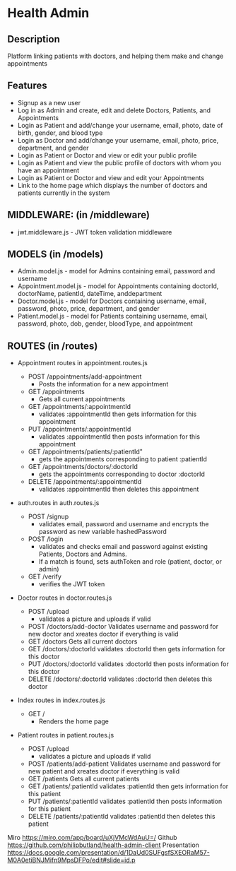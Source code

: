 
# Health Admin

## Description

​Platform linking patients with doctors, and helping them make and change appointments

## Features

* Signup as a new user
* Log in as Admin and create, edit and delete Doctors, Patients, and Appointments
* Login as Patient and add/change your username, email, photo, date of birth, gender, and blood type
* Login as Doctor and add/change your username, email, photo, price, department, and gender
* Login as Patient or Doctor and view or edit your public profile
* Login as Patient and view the public profile of doctors with whom you have an appointment
* Login as Patient or Doctor and view and edit your Appointments
* Link to the home page which displays the number of doctors and patients currently in the system

## MIDDLEWARE: (in /middleware)

* jwt.middleware.js - JWT token validation middleware

## MODELS (in /models)

* Admin.model.js - model for Admins containing email, password and username
* Appointment.model.js - model for Appointments containing doctorId, doctorName, patientId, dateTime, anddepartment
* Doctor.model.js - model for Doctors containing username, email, password, photo, price, department, and gender
* Patient.model.js - model for Patients containing username, email, password, photo, dob, gender, bloodType, and appointment

## ROUTES (in /routes)

* Appointment routes in appointment.routes.js
    * POST /appointments/add-appointment
        * Posts the information for a new appointment
    * GET /appointments
        * Gets all current appointments
    * GET /appointments/:appointmentId
        * validates :appointmentId then gets information for this appointment
    * PUT /appointments/:appointmentId
        * validates :appointmentId then posts information for this appointment
    * GET /appointments/patients/:patientId"
        * gets the appointments corresponding to patient :patientId
    * GET /appointments/doctors/:doctorId
        * gets the appointments corresponding to doctor :doctorId
    * DELETE /appointments/:appointmentId
        * validates :appointmentId then deletes this appointment

* auth.routes in auth.routes.js

    * POST /signup
        * validates email, password and username and encrypts the password as new variable hashedPassword
    * POST /login
        * validates and checks email and password against existing Patients, Doctors and Admins. 
        * If a match is found, sets authToken and role (patient, doctor, or admin)
    * GET /verify
        * verifies the JWT token

* Doctor routes in doctor.routes.js
    * POST /upload
        * validates a picture and uploads if valid
    * POST /doctors/add-doctor
        Validates username and password for new doctor and xreates doctor if everything is valid
    * GET /doctors
        Gets all current doctors
    * GET /doctors/:doctorId
        validates :doctorId then gets information for this doctor
    * PUT /doctors/:doctorId
        validates :doctorId then posts information for this doctor
    * DELETE /doctors/:doctorId
        validates :doctorId then deletes this doctor

* Index routes in index.routes.js
    * GET /
      * Renders the home page

* Patient routes in patient.routes.js
    * POST /upload
        * validates a picture and uploads if valid
    * POST /patients/add-patient
        Validates username and password for new patient and xreates doctor if everything is valid
    * GET /patients
        Gets all current patients
    * GET /patients/:patientId
        validates :patientId then gets information for this patient
    * PUT /patients/:patientId
        validates :patientId then posts information for this patient
    * DELETE /patients/:patientId
        validates :patientId then deletes this patient



Miro https://miro.com/app/board/uXjVMcWdAuU=/
Github https://github.com/philipbutland/health-admin-client
Presentation https://docs.google.com/presentation/d/1DaUd0SUFgsfSXEORaM57-M0A0etiBNJMifn9MpsDFPo/edit#slide=id.p